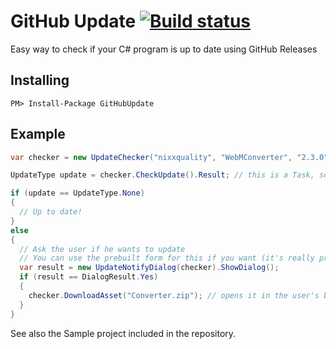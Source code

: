 GitHub Update [![Build status](https://ci.appveyor.com/api/projects/status/4we4y6eh1wd7jyrp)](https://ci.appveyor.com/project/nixxquality/githubupdate)
=============

Easy way to check if your C# program is up to date using GitHub Releases

Installing
----------
```
PM> Install-Package GitHubUpdate
```

Example
-------
```csharp
var checker = new UpdateChecker("nixxquality", "WebMConverter", "2.3.0")

UpdateType update = checker.CheckUpdate().Result; // this is a Task, so you could also ContinueWith

if (update == UpdateType.None)
{
  // Up to date!
}
else
{
  // Ask the user if he wants to update
  // You can use the prebuilt form for this if you want (it's really pretty!)
  var result = new UpdateNotifyDialog(checker).ShowDialog();
  if (result == DialogResult.Yes)
  {
    checker.DownloadAsset("Converter.zip"); // opens it in the user's browser
  }
}
```
See also the Sample project included in the repository.
